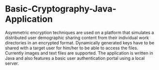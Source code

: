 # Basic-Cryptography-Java-Application
Asymmetric encryption techniques are used on a platform that simulates a distributed user demographic sharing content from their individual work directories in an encrypted format. Dynamically generated keys have to be shared with a target user for him/her to be able to access the files. Currently images and text files are supported. The application is written in Java and also features a basic user authentication portal using a local server.  
